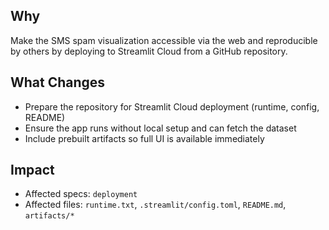 ## Why
Make the SMS spam visualization accessible via the web and reproducible by others by deploying to Streamlit Cloud from a GitHub repository.

## What Changes
- Prepare the repository for Streamlit Cloud deployment (runtime, config, README)
- Ensure the app runs without local setup and can fetch the dataset
- Include prebuilt artifacts so full UI is available immediately

## Impact
- Affected specs: `deployment`
- Affected files: `runtime.txt`, `.streamlit/config.toml`, `README.md`, `artifacts/*`

